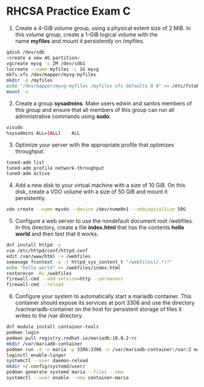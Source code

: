 
#  RHCSA Practice Exam C
1. Create a 4-GiB volume group, using a physical extent size of 2 MiB. In this volume group, create a 1-GiB logical volume with the name **myfiles** and mount it persistently on /myfiles.

```bash
gdisk /dev/sdb
<create a new 4G partition>
vgcreate myvg -s 2M /dev/sdb1
lvcreate --name myfiles -L 1G myvg
mkfs.xfs /dev/mapper/myvg-myfiles
mkdir -p /myfiles
echo "/dev/mapper/myvg-myfiles /myfiles xfs defaults 0 0" >> /etc/fstab
mount -a
```

2. Create a group **sysadmins**. Make users edwin and santos members of this group and ensure that all members of this group can run all administrative commands using **sudo**.

```bash
visudo
%sysadmins ALL=(ALL)	ALL
```

3. Optimize your server with the appropriate profile that optimizes throughput.

```bash
tuned-adm list
tuned-adm profile network-throughput
tuned-adm active
```

4. Add a new disk to your virtual machine with a size of 10 GiB. On this disk, create a VDO volume with a size of 50 GiB and mount it persistently.

```bash
vdo create --name myvdo --device /dev/nvme0n1 --vdoLogicalSize 50G
```

5. Configure a web server to use the nondefault document root /webfiles. In this directory, create a file **index.html** that has the contents **hello world** and then test that it works.

```bash
dnf install httpd -y
vim /etc/httpd/conf/httpd.conf
edit /var/www/html -> /webfiles
semanage fcontext -a -t httpd_sys_content_t "/webfiles(/.*)?"
echo "hello world" >> /webfiles/index.html
restorecon -Rv /webfiles
firewall-cmd --add-service=http --permanent
firewall-cmd --reload
```

6. Configure your system to automatically start a mariadb container. This container should expose its services at port 3306 and use the directory /var/mariadb-container on the host for persistent storage of files it writes to the /var directory.

```bash
dnf module install container-tools
podman login
podman pull registry.redhat.io/mariadb:10.8.2-rc
mkdir /var/mariadb-container
podman run -d -n maria -p 3306:3306 -v /var/mariadb-container:/var:Z mariadb:10.8.2-rc
loginctl enable-linger
systemctl --user daemon-reload
mkdir ~/.config/systemd/user/
podman generate systemd maria --files --new
systemctl --user enable --now container-maria
```